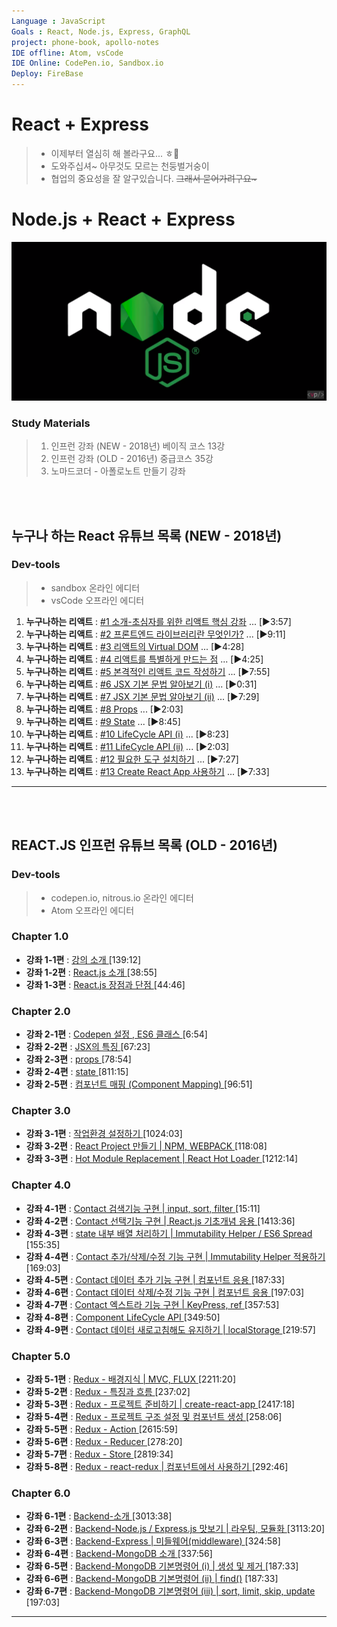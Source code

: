 ```yaml
---
Language : JavaScript
Goals : React, Node.js, Express, GraphQL
project: phone-book, apollo-notes
IDE offline: Atom, vsCode
IDE Online: CodePen.io, Sandbox.io
Deploy: FireBase
---
```


# React + Express
> * 이제부터 열심히 해 볼라구요... ㅎ😬
> * 도와주십셔~ 아무것도 모르는 천둥벌거숭이
> * 협업의 중요성을 잘 알구있습니다. <strike>그래서 묻어가려구요~</strike>



# Node.js + React + Express
![노드로고](./src/_static/img/nodeJSLogo.png)


### Study Materials
> 1. 인프런 강좌 (NEW - 2018년) 베이직 코스 13강
> 1. 인프런 강좌 (OLD - 2016년) 중급코스 35강
> 1. 노마드코더 - 아폴로노트 만들기 강좌

<br><br>
## 누구나 하는 React 유튜브 목록 (NEW - 2018년)
### Dev-tools
> * sandbox 온라인 에디터
> * vsCode 오프라인 에디터

1. **누구나하는 리액트** : [#1 소개-초심자를 위한 리액트 핵심 강좌](https://www.youtube.com/watch?v=fT9iFFAt60E&index=1&list=PL9FpF_z-xR_E4rxYMMZx5cOpwaiwCzWUH) ... [▶3:57]
1. **누구나하는 리액트** : [#2 프론트엔드 라이브러리란 무엇인가?]( https://www.youtube.com/watch?v=_aBq1SKl6yQ&index=2&list=PL9FpF_z-xR_E4rxYMMZx5cOpwaiwCzWUH) ... [▶9:11]
1. **누구나하는 리액트** : [#3 리액트의 Virtual DOM](https://www.youtube.com/watch?v=wKwMRH0PkMg&index=3&list=PL9FpF_z-xR_E4rxYMMZx5cOpwaiwCzWUH) ... [▶4:28]
1. **누구나하는 리액트** : [#4 리액트를 특별하게 만드는 점](https://www.youtube.com/watch?v=aP5rmFZ70js&index=4&list=PL9FpF_z-xR_E4rxYMMZx5cOpwaiwCzWUH) ... [▶4:25]
1. **누구나하는 리액트** : [#5 본격적인 리액트 코드 작성하기]( https://www.youtube.com/watch?v=Op0EE8v7qEs&index=5&list=PL9FpF_z-xR_E4rxYMMZx5cOpwaiwCzWUH) ... [▶7:55]
1. **누구나하는 리액트** : [#6 JSX 기본 문법 알아보기 (i)](https://www.youtube.com/watch?v=8RVoVvgaQdY&index=6&list=PL9FpF_z-xR_E4rxYMMZx5cOpwaiwCzWUH) ... [▶0:31]
1. **누구나하는 리액트** : [#7 JSX 기본 문법 알아보기 (ii)](https://www.youtube.com/watch?v=N96EJm09Pxo&index=7&list=PL9FpF_z-xR_E4rxYMMZx5cOpwaiwCzWUH) ... [▶7:29]
1. **누구나하는 리액트** : [#8 Props](https://www.youtube.com/watch?v=tZLQ-cNCf70&index=8&list=PL9FpF_z-xR_E4rxYMMZx5cOpwaiwCzWUH) ... [▶2:03]
1. **누구나하는 리액트** : [#9 State](https://www.youtube.com/watch?v=mYEZh6TV10M&index=9&list=PL9FpF_z-xR_E4rxYMMZx5cOpwaiwCzWUH) ... [▶8:45]
1. **누구나하는 리액트** : [#10 LifeCycle API (i)](https://www.youtube.com/watch?v=Na_kP7X6KGs&index=10&list=PL9FpF_z-xR_E4rxYMMZx5cOpwaiwCzWUH) ... [▶8:23]
1. **누구나하는 리액트** : [#11 LifeCycle API (ii)](https://www.youtube.com/watch?v=P9XdZK6ZunE&index=11&list=PL9FpF_z-xR_E4rxYMMZx5cOpwaiwCzWUH) ... [▶2:03]
1. **누구나하는 리액트** : [#12 필요한 도구 설치하기](https://www.youtube.com/watch?v=9pLI1UDgDMs&index=12&list=PL9FpF_z-xR_E4rxYMMZx5cOpwaiwCzWUH) ... [▶7:27]
1. **누구나하는 리액트** : [#13 Create React App 사용하기](https://www.youtube.com/watch?v=PnF-wjxbYII&index=13&list=PL9FpF_z-xR_E4rxYMMZx5cOpwaiwCzWUH) ... [▶7:33]
---


<br><br>
## REACT.JS 인프런 유튜브 목록 (OLD - 2016년)
### Dev-tools
> * codepen.io, nitrous.io 온라인 에디터
> * Atom 오프라인 에디터

### Chapter 1.0
- **강좌 1-1편** : [강의 소개 ](https://www.youtube.com/watch?v=GEoNiUcVwjE&index=1&list=PL9FpF_z-xR_GMujql3S_XGV2SpdfDBkeC) [139:12]
- **강좌 1-2편** : [React.js 소개 ](https://www.youtube.com/watch?v=H24D0GveBYY&index=2&list=PL9FpF_z-xR_GMujql3S_XGV2SpdfDBkeC) [38:55]
- **강좌 1-3편** : [React.js 장점과 단점 ](https://www.youtube.com/watch?v=fISs08P6eMc&index=3&list=PL9FpF_z-xR_GMujql3S_XGV2SpdfDBkeC) [44:46]

### Chapter 2.0
- **강좌 2-1편** : [Codepen 설정 , ES6 클래스 ](https://www.youtube.com/watch?v=LxiXsB9m2co&index=4&list=PL9FpF_z-xR_GMujql3S_XGV2SpdfDBkeC) [6:54]
- **강좌 2-2편** : [JSX의 특징 ](https://www.youtube.com/watch?v=5MF-ThMob-s&index=5&list=PL9FpF_z-xR_GMujql3S_XGV2SpdfDBkeC) [67:23]
- **강좌 2-3편** : [props ](https://www.youtube.com/watch?v=atSIfMAmSic&index=6&list=PL9FpF_z-xR_GMujql3S_XGV2SpdfDBkeC) [78:54]
- **강좌 2-4편** : [state ](https://www.youtube.com/watch?v=i_ooWEUtCMc&index=7&list=PL9FpF_z-xR_GMujql3S_XGV2SpdfDBkeC) [811:15]
- **강좌 2-5편** : [컴포넌트 매핑 (Component Mapping) ](https://www.youtube.com/watch?v=x3rhCJWGFc4&index=8&list=PL9FpF_z-xR_GMujql3S_XGV2SpdfDBkeC) [96:51]

### Chapter 3.0
- **강좌 3-1편** : [작업환경 설정하기 ](https://www.youtube.com/watch?v=moXE6GUEwOs&index=9&list=PL9FpF_z-xR_GMujql3S_XGV2SpdfDBkeC) [1024:03]
- **강좌 3-2편** : [React Project 만들기 | NPM, WEBPACK ](https://www.youtube.com/watch?v=gSwO2S-Q88s&index=10&list=PL9FpF_z-xR_GMujql3S_XGV2SpdfDBkeC) [118:08]
- **강좌 3-3편** : [Hot Module Replacement | React Hot Loader ](https://www.youtube.com/watch?v=9xZ3x3u1Avk&index=11&list=PL9FpF_z-xR_GMujql3S_XGV2SpdfDBkeC) [1212:14]

### Chapter 4.0
- **강좌 4-1편** : [Contact 검색기능 구현 | input, sort, filter ](https://www.youtube.com/watch?v=LSTVOuyF6zE&index=12&list=PL9FpF_z-xR_GMujql3S_XGV2SpdfDBkeC) [15:11]
- **강좌 4-2편** : [Contact 선택기능 구현 | React.js 기초개념 응용 ](https://www.youtube.com/watch?v=j8oalkWrQrg&index=13&list=PL9FpF_z-xR_GMujql3S_XGV2SpdfDBkeC) [1413:36]
- **강좌 4-3편** : [state 내부 배열 처리하기 | Immutability Helper / ES6 Spread ](https://www.youtube.com/watch?v=l5bt79f4aHs&index=14&list=PL9FpF_z-xR_GMujql3S_XGV2SpdfDBkeC) [155:35]
- **강좌 4-4편** : [Contact 추가/삭제/수정 기능 구현 | Immutability Helper 적용하기 ](https://www.youtube.com/watch?v=48ZtoaWIL_Y&index=15&list=PL9FpF_z-xR_GMujql3S_XGV2SpdfDBkeC) [169:03]
- **강좌 4-5편** : [Contact 데이터 추가 기능 구현 | 컴포넌트 응용 ](https://www.youtube.com/watch?v=L2HZ2OLIhuc&index=16&list=PL9FpF_z-xR_GMujql3S_XGV2SpdfDBkeC) [187:33]
- **강좌 4-6편** : [Contact 데이터 삭제/수정 기능 구현 | 컴포넌트 응용 ](https://www.youtube.com/watch?v=u6aJjPw0c_c&index=17&list=PL9FpF_z-xR_GMujql3S_XGV2SpdfDBkeC) [197:03]
- **강좌 4-7편** : [Contact 엑스트라 기능 구현 | KeyPress, ref ](https://www.youtube.com/watch?v=_cnRCixxaHQ&index=18&list=PL9FpF_z-xR_GMujql3S_XGV2SpdfDBkeC) [357:53]
- **강좌 4-8편** : [Component LifeCycle API ](https://www.youtube.com/watch?v=OUAOo1N-EDs&index=19&list=PL9FpF_z-xR_GMujql3S_XGV2SpdfDBkeC) [349:50]
- **강좌 4-9편** : [Contact 데이터 새로고침해도 유지하기 | localStorage ](https://www.youtube.com/watch?v=C_qTjHBlkks&index=20&list=PL9FpF_z-xR_GMujql3S_XGV2SpdfDBkeC) [219:57]

### Chapter 5.0
- **강좌 5-1편** : [Redux - 배경지식 | MVC, FLUX ](https://www.youtube.com/watch?v=LRUQfJLuPA8&index=21&list=PL9FpF_z-xR_GMujql3S_XGV2SpdfDBkeC) [2211:20]
- **강좌 5-2편** : [Redux - 특징과 흐름 ](https://www.youtube.com/watch?v=59XSBf00GpY&index=22&list=PL9FpF_z-xR_GMujql3S_XGV2SpdfDBkeC) [237:02]
- **강좌 5-3편** : [Redux - 프로젝트 준비하기 | create-react-app ](https://www.youtube.com/watch?v=rNhstoL9MME&index=23&list=PL9FpF_z-xR_GMujql3S_XGV2SpdfDBkeC) [2417:18]
- **강좌 5-4편** : [Redux - 프로젝트 구조 설정 및 컴포넌트 생성 ](https://www.youtube.com/watch?v=xX0eQLQ3IJw&index=24&list=PL9FpF_z-xR_GMujql3S_XGV2SpdfDBkeC) [258:06]
- **강좌 5-5편** : [Redux - Action ](https://www.youtube.com/watch?v=_RwMVm1gVuM&index=25&list=PL9FpF_z-xR_GMujql3S_XGV2SpdfDBkeC) [2615:59]
- **강좌 5-6편** : [Redux - Reducer ](https://www.youtube.com/watch?v=YdlbmiAtD_4&index=26&list=PL9FpF_z-xR_GMujql3S_XGV2SpdfDBkeC) [278:20]
- **강좌 5-7편** : [Redux - Store ](https://www.youtube.com/watch?v=dmxA42uXo0I&index=27&list=PL9FpF_z-xR_GMujql3S_XGV2SpdfDBkeC) [2819:34]
- **강좌 5-8편** : [Redux - react-redux | 컴포넌트에서 사용하기 ](https://www.youtube.com/watch?v=bp_eliWWWRA&index=28&list=PL9FpF_z-xR_GMujql3S_XGV2SpdfDBkeC) [292:46]

### Chapter 6.0
- **강좌 6-1편** : [Backend-소개 ](https://www.youtube.com/watch?v=a7WIKopjA38&index=29&list=PL9FpF_z-xR_GMujql3S_XGV2SpdfDBkeC) [3013:38]
- **강좌 6-2편** : [Backend-Node.js / Express.js 맛보기 | 라우팅, 모듈화 ](https://www.youtube.com/watch?v=K-Pfx4K1Rbo&index=30&list=PL9FpF_z-xR_GMujql3S_XGV2SpdfDBkeC) [3113:20]
- **강좌 6-3편** : [Backend-Express | 미들웨어(middleware) ](https://www.youtube.com/watch?v=sB5YRnrp0H4&index=31&list=PL9FpF_z-xR_GMujql3S_XGV2SpdfDBkeC) [324:58]
- **강좌 6-4편** : [Backend-MongoDB 소개 ](https://www.youtube.com/watch?v=eh1Lz6imsBM&index=32&list=PL9FpF_z-xR_GMujql3S_XGV2SpdfDBkeC) [337:56]
- **강좌 6-5편** : [Backend-MongoDB 기본명령어 (i) | 생성 및 제거 ](https://www.youtube.com/watch?v=SpEnZCU5VbY&index=33&list=PL9FpF_z-xR_GMujql3S_XGV2SpdfDBkeC) [187:33]
- **강좌 6-6편** : [Backend-MongoDB 기본명령어 (ii) | find()](https://www.youtube.com/watch?v=m5k0RGd5rSI&index=34&list=PL9FpF_z-xR_GMujql3S_XGV2SpdfDBkeC) [187:33]
- **강좌 6-7편** : [Backend-MongoDB 기본명령어 (iii) | sort, limit, skip, update ](https://www.youtube.com/watch?v=OSI3jKrWGl4&index=35&list=PL9FpF_z-xR_GMujql3S_XGV2SpdfDBkeC) [197:03]

---

